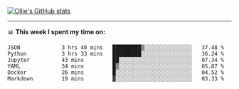 <!--
**icedpanda/icedpanda** is a ✨ _special_ ✨ repository because its `README.md` (this file) appears on your GitHub profile.

Here are some ideas to get you started:

- 🔭 I’m currently working on ...
- 🌱 I’m currently learning ...
- 👯 I’m looking to collaborate on ...
- 🤔 I’m looking for help with ...
- 💬 Ask me about ...
- 📫 How to reach me: ...
- 😄 Pronouns: ...
- ⚡ Fun fact: ...
-->
[![Ollie's GitHub stats](https://github-readme-stats-icedpanda.vercel.app/api?username=icedpanda&count_private=true&show_icons=true)](https://github.com/icedpanda)

---
📊 **This week I spent my time on:**
<!--START_SECTION:waka-->

```text
JSON             3 hrs 40 mins   █████████▒░░░░░░░░░░░░░░░   37.48 %
Python           3 hrs 33 mins   █████████░░░░░░░░░░░░░░░░   36.24 %
Jupyter          43 mins         ██░░░░░░░░░░░░░░░░░░░░░░░   07.34 %
YAML             34 mins         █▒░░░░░░░░░░░░░░░░░░░░░░░   05.87 %
Docker           26 mins         █░░░░░░░░░░░░░░░░░░░░░░░░   04.52 %
Markdown         19 mins         ▓░░░░░░░░░░░░░░░░░░░░░░░░   03.33 %
```

<!--END_SECTION:waka-->
